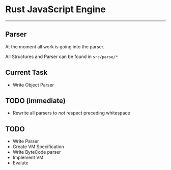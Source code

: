 # Rust JavaScript Engine

---

## Parser

At the moment all work is going into the parser.

All Structures and Parser can be found in `src/parse/*`

## Current Task
-   Write Object Parser

## TODO  (immediate)
-   Rewrite all parsers to *not* respect preceding whitespace

## TODO
- Write Parser
- Create VM Specification
- Write ByteCode parser
- Implement VM
- Evalute
